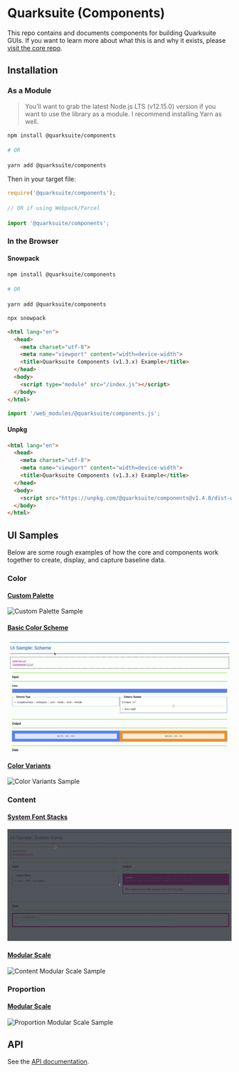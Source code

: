 # Quarksuite (Components)

This repo contains and documents components for building Quarksuite GUIs. If you want to learn more about what this is and why it exists, please [visit the core repo](https://github.com/quarksuite/core).

## Installation

### As a Module

>You’ll want to grab the latest Node.js LTS (v12.15.0) version if you want to use the library as a module. I recommend installing Yarn as well.

```bash
npm install @quarksuite/components

# OR

yarn add @quarksuite/components
```

Then in your target file:

```js
require('@quarksuite/components');

// OR if using Webpack/Parcel

import '@quarksuite/components';
```

### In the Browser

#### Snowpack

```bash
npm install @quarksuite/components

# OR

yarn add @quarksuite/components
```

```bash
npx snowpack
```

```html
<html lang="en">
  <head>
    <meta charset="utf-8">
    <meta name="viewport" content="width=device-width">
    <title>Quarksuite Components (v1.3.x) Example</title>
  </head>
  <body>
    <script type="module" src="/index.js"></script>
  </body>
</html>
```

```js
import '/web_modules/@quarksuite/components.js';
```


#### Unpkg

```html
<html lang="en">
  <head>
    <meta charset="utf-8">
    <meta name="viewport" content="width=device-width">
    <title>Quarksuite Components (v1.3.x) Example</title>
  </head>
  <body>
    <script src="https://unpkg.com/@quarksuite/components@v1.4.0/dist-web/index.bundled.js"></script>
  </body>
</html>
```

## UI Samples

Below are some rough examples of how the core and components work together to create, display, and capture baseline data.

### Color

#### [Custom Palette](https://color-ui-sample-custom.now.sh)

![Custom Palette Sample](assets/color-ui-sample-custom.gif)

#### [Basic Color Scheme](https://color-ui-sample-scheme.now.sh)

![Basic Scheme Sample](assets/color-ui-sample-scheme.gif)

#### [Color Variants](https://color-ui-sample-variants.now.sh)

![Color Variants Sample](assets/color-ui-sample-variants.gif)

### Content

#### [System Font Stacks](https://font-ui-sample-system.now.sh)

![System Font Stack Sample](assets/font-ui-sample-system.gif)

#### [Modular Scale](https://font-ui-sample-scale.now.sh)

![Content Modular Scale Sample](assets/font-ui-sample-scale.gif)

### Proportion

#### [Modular Scale](https://proportion-ui-sample-scale.now.sh)

![Proportion Modular Scale Sample](assets/proportion-ui-sample-scale.gif)

## API

See the [API documentation](API.md).
